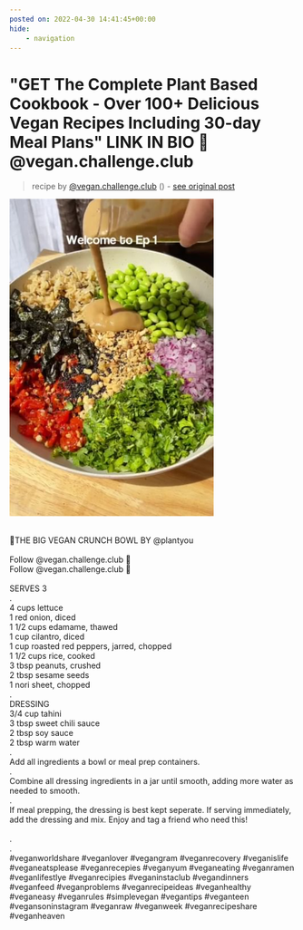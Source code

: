```yaml
---
posted on: 2022-04-30 14:41:45+00:00
hide:
    - navigation
---
```


# "GET The Complete Plant Based Cookbook - Over 100+ Delicious Vegan Recipes Including 30-day Meal Plans" LINK IN BIO 🔗 @vegan.challenge.club 

> recipe by [@vegan.challenge.club](https://www.instagram.com/vegan.challenge.club/) 
() - [see original post](https://instagram.com/p/Cc-pnYfJI9K)

![](../img/vegan.challenge.club_30-04-2022_1404.png)

\
🌱THE BIG VEGAN CRUNCH BOWL BY @plantyou\
\
Follow @vegan.challenge.club 🙌\
Follow @vegan.challenge.club 🙌\
\
SERVES 3\
.\
4 cups lettuce\
1 red onion, diced\
1 1/2 cups edamame, thawed\
1 cup cilantro, diced\
1 cup roasted red peppers, jarred, chopped\
1 1/2 cups rice, cooked\
3 tbsp peanuts, crushed\
2 tbsp sesame seeds\
1 nori sheet, chopped\
.\
DRESSING\
3/4 cup tahini\
3 tbsp sweet chili sauce\
2 tbsp soy sauce\
2 tbsp warm water\
.\
Add all ingredients a bowl or meal prep containers.\
.\
Combine all dressing ingredients in a jar until smooth, adding more water as needed to smooth.\
.\
If meal prepping, the dressing is best kept seperate. If serving immediately, add the dressing and mix. Enjoy and tag a friend who need this!\
\
.\
.\
\#veganworldshare \#veganlover \#vegangram \#veganrecovery \#veganislife \#veganeatsplease \#veganrecepies \#veganyum \#veganeating \#veganramen \#veganlifestlye \#veganrecipies \#veganinstaclub \#vegandinners \#veganfeed \#veganproblems \#veganrecipeideas \#veganhealthy \#veganeasy \#veganrules \#simplevegan \#vegantips \#veganteen \#vegansoninstagram \#veganraw \#veganweek \#veganrecipeshare \#veganheaven 